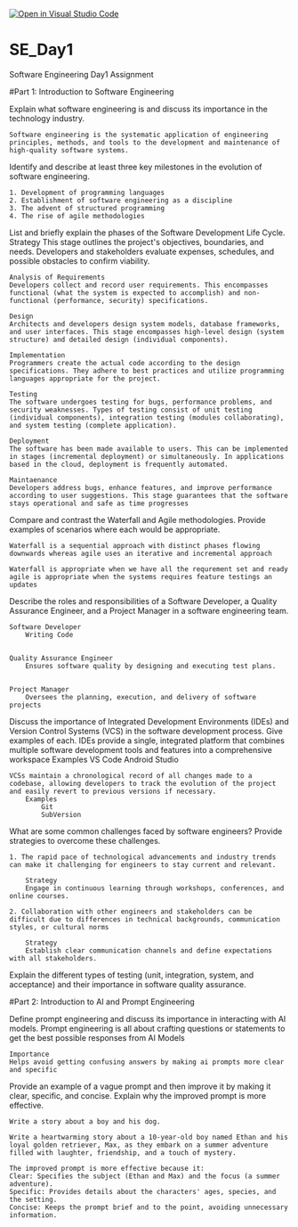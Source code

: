 [![Open in Visual Studio Code](https://classroom.github.com/assets/open-in-vscode-2e0aaae1b6195c2367325f4f02e2d04e9abb55f0b24a779b69b11b9e10269abc.svg)](https://classroom.github.com/online_ide?assignment_repo_id=18370970&assignment_repo_type=AssignmentRepo)

# SE_Day1

Software Engineering Day1 Assignment

#Part 1: Introduction to Software Engineering

Explain what software engineering is and discuss its importance in the technology industry.

    Software engineering is the systematic application of engineering principles, methods, and tools to the development and maintenance of high-quality software systems.

Identify and describe at least three key milestones in the evolution of software engineering.

    1. Development of programming languages
    2. Establishment of software engineering as a discipline
    3. The advent of structured programming
    4. The rise of agile methodologies

List and briefly explain the phases of the Software Development Life Cycle.
Strategy
This stage outlines the project's objectives, boundaries, and needs. Developers and stakeholders evaluate expenses, schedules, and possible obstacles to confirm viability.

    Analysis of Requirements
    Developers collect and record user requirements. This encompasses functional (what the system is expected to accomplish) and non-functional (performance, security) specifications.

    Design
    Architects and developers design system models, database frameworks, and user interfaces. This stage encompasses high-level design (system structure) and detailed design (individual components).

    Implementation
    Programmers create the actual code according to the design specifications. They adhere to best practices and utilize programming languages appropriate for the project.

    Testing
    The software undergoes testing for bugs, performance problems, and security weaknesses. Types of testing consist of unit testing (individual components), integration testing (modules collaborating), and system testing (complete application).

    Deployment
    The software has been made available to users. This can be implemented in stages (incremental deployment) or simultaneously. In applications based in the cloud, deployment is frequently automated.

    Maintaenance
    Developers address bugs, enhance features, and improve performance according to user suggestions. This stage guarantees that the software stays operational and safe as time progresses

Compare and contrast the Waterfall and Agile methodologies. Provide examples of scenarios where each would be appropriate.

    Waterfall is a sequential approach with distinct phases flowing downwards whereas agile uses an iterative and incremental approach

    Waterfall is appropriate when we have all the requrement set and ready agile is appropriate when the systems requires feature testings an updates

Describe the roles and responsibilities of a Software Developer, a Quality Assurance Engineer, and a Project Manager in a software engineering team.

    Software Developer
        Writing Code
      

    Quality Assurance Engineer
        Ensures software quality by designing and executing test plans.


    Project Manager
        Oversees the planning, execution, and delivery of software projects

Discuss the importance of Integrated Development Environments (IDEs) and Version Control Systems (VCS) in the software development process. Give examples of each.
    IDEs provide a single, integrated platform that combines multiple software development tools and features into a comprehensive workspace
        Examples
            VS Code
            Android Studio

    VCSs maintain a chronological record of all changes made to a codebase, allowing developers to track the evolution of the project and easily revert to previous versions if necessary.
        Examples
            Git
            SubVersion

What are some common challenges faced by software engineers? Provide strategies to overcome these challenges.

    1. The rapid pace of technological advancements and industry trends can make it challenging for engineers to stay current and relevant.

        Strategy
        Engage in continuous learning through workshops, conferences, and online courses.

    2. Collaboration with other engineers and stakeholders can be difficult due to differences in technical backgrounds, communication styles, or cultural norms

        Strategy
        Establish clear communication channels and define expectations with all stakeholders.

Explain the different types of testing (unit, integration, system, and acceptance) and their importance in software quality assurance.

#Part 2: Introduction to AI and Prompt Engineering

Define prompt engineering and discuss its importance in interacting with AI models.
    Prompt engineering is all about crafting questions or statements to get the best possible responses from AI Models

    Importance
    Helps avoid getting confusing answers by making ai prompts more clear and specific

Provide an example of a vague prompt and then improve it by making it clear, specific, and concise. Explain why the improved prompt is more effective.

    Write a story about a boy and his dog.

    Write a heartwarming story about a 10-year-old boy named Ethan and his loyal golden retriever, Max, as they embark on a summer adventure filled with laughter, friendship, and a touch of mystery.

    The improved prompt is more effective because it:
    Clear: Specifies the subject (Ethan and Max) and the focus (a summer adventure).
    Specific: Provides details about the characters' ages, species, and the setting.
    Concise: Keeps the prompt brief and to the point, avoiding unnecessary information.
